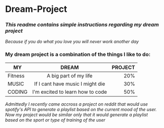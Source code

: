 # Dream-Project

### *This readme contains simple instructions regarding my dream project*

*Because if you do what you love you will never work another day*

### My dream project is a combination of the things I like to do:

| MY        | DREAM           | PROJECT  |
| ------------- |:-------------:| -----:|
| Fitness      | A big part of my life  | 20% |
| MUSIC      | If I cant have music I might die      |   30% |
| CODING | I'm excited to learn how to code      |  50% |

*Admittedly I recently came accross a project on reddit that would use spotify's API to
generate a playlist based on the current mood of the user. Now my project would be similar
only that it would generate a playlist based on the sport or type of training of the user*
